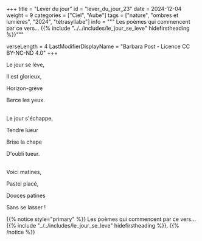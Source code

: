 +++
title = "Lever du jour"
id = "lever_du_jour_23"
date = 2024-12-04
weight = 9
categories = ["Ciel", "Aube"]
tags = ["nature", "ombres et lumières", "2024", "tétrasyllabe"]
info = """
Les poèmes qui commencent par ce vers...
{{% include "../../includes/le_jour_se_leve" hidefirstheading %}}"""

verseLength = 4
LastModifierDisplayName = "Barbara Post - Licence CC BY-NC-ND 4.0"
+++

Le jour se lève,

Il est glorieux,

Horizon-grève

Berce les yeux.

 \
Le jour s'échappe,

Tendre lueur

Brise la chape

D'oubli tueur.

 \
Voici matines,

Pastel placé,

Douces patines

Sans se lasser !

{{% notice style="primary" %}}
Les poèmes qui commencent par ce vers...
{{% include "../../includes/le_jour_se_leve" hidefirstheading %}}.
{{% /notice %}}
